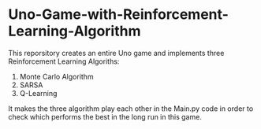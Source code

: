 # Uno-Game-with-Reinforcement-Learning-Algorithm

This reporsitory creates an entire Uno game and implements three Reinforcement Learning Algoriths:
1. Monte Carlo Algorithm
2. SARSA
3. Q-Learning

It makes the three algorithm play each other in the Main.py code in order to check which performs the best in the long run in this game.
